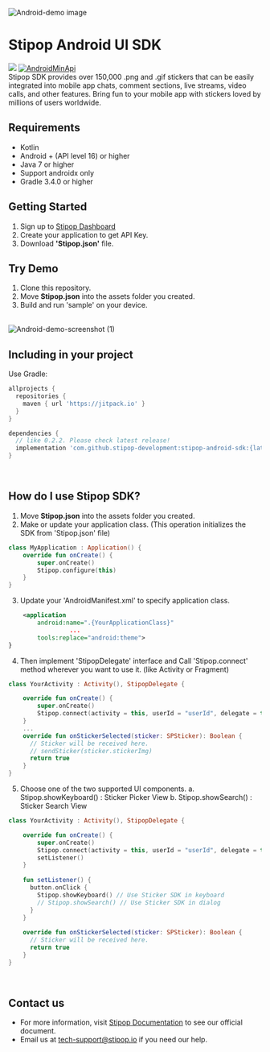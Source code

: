 ![Android-demo image](https://user-images.githubusercontent.com/42525347/139039262-2fc7a0d2-d000-4848-b7be-eee2beede9f8.png)
<h1>Stipop Android UI SDK</h1>

[![](https://jitpack.io/v/stipop-development/stipop-android-sdk.svg)](https://jitpack.io/#stipop-development/stipop-android-sdk)
<a href="https://android-arsenal.com/api?level=16"><img alt="AndroidMinApi" src="https://img.shields.io/badge/API-16%2B-brightgreen.svg?style=flat"/></a></br>
Stipop SDK provides over 150,000 .png and .gif stickers that can be easily integrated into mobile app chats, comment sections, live streams, video calls, and other features. Bring fun to your mobile app with stickers loved by millions of users worldwide.

Requirements
-------------------
- Kotlin
- Android + (API level 16) or higher
- Java 7 or higher
- Support androidx only
- Gradle 3.4.0 or higher

Getting Started
--------
1. Sign up to <a href="https://dashboard.stipop.io/" target="_blank">Stipop Dashboard</a>
2. Create your application to get API Key.
3. Download **'Stipop.json'** file.

Try Demo
--------
1. Clone this repository.<br/>
2. Move **Stipop.json** into the assets folder you created. 
3. Build and run 'sample' on your device.<br/><br/>

<p align="center">
      
![Android-demo-screenshot (1)](https://user-images.githubusercontent.com/42525347/139039328-e02059dc-11fd-416f-9135-1d124ef782b7.png)
      
</p>

Including in your project
--------
Use Gradle:

```gradle
allprojects {
  repositories {
    maven { url 'https://jitpack.io' }
  }
}

dependencies {
  // like 0.2.2. Please check latest release!
  implementation 'com.github.stipop-development:stipop-android-sdk:{latest_version}' 
}
```
<br/>

How do I use Stipop SDK?
-------------------
1. Move **Stipop.json** into the assets folder you created. 
2. Make or update your application class. (This operation initializes the SDK from 'Stipop.json' file)
```kotlin
class MyApplication : Application() {
    override fun onCreate() {
        super.onCreate()
        Stipop.configure(this)
    }
}
```
3. Update your 'AndroidManifest.xml' to specify application class.
```xml
    <application
        android:name=".{YourApplicationClass}"
                 ...
        tools:replace="android:theme">
}
```
4. Then implement 'StipopDelegate' interface and Call 'Stipop.connect' method wherever you want to use it. (like Activity or Fragment)
```kotlin
class YourActivity : Activity(), StipopDelegate {

    override fun onCreate() {
        super.onCreate()
        Stipop.connect(activity = this, userId = "userId", delegate = this)
    }
    ...
    override fun onStickerSelected(sticker: SPSticker): Boolean {
      // Sticker will be received here.
      // sendSticker(sticker.stickerImg)
      return true
    }
}
```
5. Choose one of the two supported UI components.
      a. Stipop.showKeyboard() : Sticker Picker View
      b. Stipop.showSearch() : Sticker Search View
```kotlin
class YourActivity : Activity(), StipopDelegate {

    override fun onCreate() {
        super.onCreate()
        Stipop.connect(activity = this, userId = "userId", delegate = this)
        setListener()
    }
    
    fun setListener() {
      button.onClick {
        Stipop.showKeyboard() // Use Sticker SDK in keyboard
        // Stipop.showSearch() // Use Sticker SDK in dialog
      }
    }
    
    override fun onStickerSelected(sticker: SPSticker): Boolean {
      // Sticker will be received here.
      return true
    }
}
```
<br/>

## Contact us

- For more information, visit [Stipop Documentation][1] to see our official document.
- Email us at tech-support@stipop.io if you need our help.

[1]: https://docs.stipop.io/en/sdk/android/get-started/quick-start
